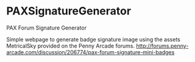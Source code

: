 # PAXSignatureGenerator
PAX Forum Signature Generator

Simple webpage to generate badge signature image using the assets MetricalSky provided on the Penny Arcade forums.
http://forums.penny-arcade.com/discussion/206774/pax-forum-signature-mini-badges
